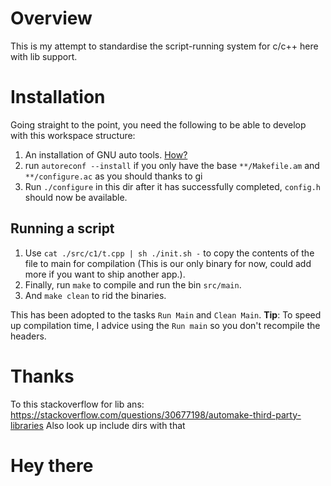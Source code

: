 # Overview

This is my attempt to standardise the script-running system for c/c++ here with lib support.

# Installation

Going straight to the point, you need the following to be able to develop with this workspace structure:

1. An installation of GNU auto tools. [How?](https://askubuntu.com/a/430722)
2. run `autoreconf --install` if you only have the base `**/Makefile.am` and `**/configure.ac` as you should thanks to gi
3. Run `./configure` in this dir after it has successfully completed, `config.h` should now be available.

## Running a script
1.   Use `cat ./src/c1/t.cpp | sh ./init.sh -` to copy the contents of the file to main for compilation (This is our only binary for now, could add more if you want to ship another app.).
2. Finally, run `make` to compile and run the bin `src/main`.
3. And `make clean` to rid the binaries.

This has been adopted to the tasks `Run Main` and `Clean Main`.
**Tip**: To speed up compilation time, I advice using the `Run main` so you don't recompile the headers.
# Thanks

To this stackoverflow for lib ans: https://stackoverflow.com/questions/30677198/automake-third-party-libraries
Also look up include dirs with that

# Hey there

